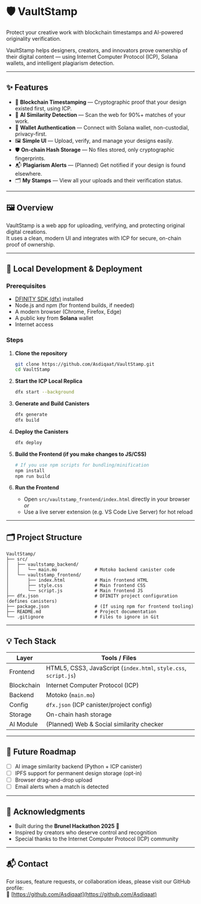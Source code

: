 # 🛡️ VaultStamp

Protect your creative work with blockchain timestamps and AI-powered originality verification.

VaultStamp helps designers, creators, and innovators prove ownership of their digital content — using Internet Computer Protocol (ICP), Solana wallets, and intelligent plagiarism detection.

---

## ✨ Features

- 🔏 **Blockchain Timestamping** — Cryptographic proof that your design existed first, using ICP.
- 🧠 **AI Similarity Detection** — Scan the web for 90%+ matches of your work.
- 🔐 **Wallet Authentication** — Connect with Solana wallet, non-custodial, privacy-first.
- 🖼️ **Simple UI** — Upload, verify, and manage your designs easily.
- 🛡️ **On-chain Hash Storage** — No files stored, only cryptographic fingerprints.
- 📬 **Plagiarism Alerts** — (Planned) Get notified if your design is found elsewhere.
- 🗂️ **My Stamps** — View all your uploads and their verification status.

---

## 🖼️ Overview

VaultStamp is a web app for uploading, verifying, and protecting original digital creations.  
It uses a clean, modern UI and integrates with ICP for secure, on-chain proof of ownership.

---

## 🚀 Local Development & Deployment

### Prerequisites

- [DFINITY SDK (dfx)](https://internetcomputer.org/docs/current/developer-docs/setup/sdk-installation/) installed
- Node.js and npm (for frontend builds, if needed)
- A modern browser (Chrome, Firefox, Edge)
- A public key from **Solana** wallet
- Internet access

### Steps

1. **Clone the repository**
    ```bash
    git clone https://github.com/Asdiqaat/VaultStamp.git
    cd VaultStamp
    ```

2. **Start the ICP Local Replica**
    ```bash
    dfx start --background
    ```

3. **Generate and Build Canisters**
    ```bash
    dfx generate
    dfx build
    ```

4. **Deploy the Canisters**
    ```bash
    dfx deploy
    ```

5. **Build the Frontend (if you make changes to JS/CSS)**
    ```bash
    # If you use npm scripts for bundling/minification
    npm install
    npm run build
    ```

6. **Run the Frontend**
    - Open `src/vaultstamp_frontend/index.html` directly in your browser  
      *or*  
    - Use a live server extension (e.g. VS Code Live Server) for hot reload

---

## 🗂️ Project Structure

```
VaultStamp/
├── src/
│   ├── vaultstamp_backend/
│   │   └── main.mo              # Motoko backend canister code
│   └── vaultstamp_frontend/
│       ├── index.html           # Main frontend HTML
│       ├── style.css            # Main frontend CSS
│       └── script.js            # Main frontend JS
├── dfx.json                     # DFINITY project configuration (defines canisters)
├── package.json                 # (If using npm for frontend tooling)
├── README.md                    # Project documentation
└── .gitignore                   # Files to ignore in Git
```

---

## 💡 Tech Stack

| Layer       | Tools / Files                        |
|-------------|-------------------------------------|
| Frontend    | HTML5, CSS3, JavaScript (`index.html`, `style.css`, `script.js`) |
| Blockchain  | Internet Computer Protocol (ICP)    |
| Backend     | Motoko (`main.mo`)                  |
| Config      | `dfx.json` (ICP canister/project config) |
| Storage     | On-chain hash storage               |
| AI Module   | (Planned) Web & Social similarity checker |

---

## 🎯 Future Roadmap

- [ ] AI image similarity backend (Python + ICP canister)
- [ ] IPFS support for permanent design storage (opt-in)
- [ ] Browser drag-and-drop upload
- [ ] Email alerts when a match is detected

---

## 🙌 Acknowledgments

- Built during the **Brunel Hackathon 2025** 🥈
- Inspired by creators who deserve control and recognition  
- Special thanks to the Internet Computer Protocol (ICP) community

---

## 📬 Contact

For issues, feature requests, or collaboration ideas, please visit our GitHub profile:  
🔗 [https://github.com/Asdiqaat](https://github.com/Asdiqaat)

